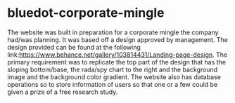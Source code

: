 # bluedot-corporate-mingle
The website was built in preparation for a corporate mingle the company had/was planning. It was based off a design approved by management.
The design provided can be found at the following link:https://www.behance.net/gallery/103814431/Landing-page-design.
The primary requirement was to replicate the top part of the design that has the sloping bottom/base, the rada/spy chart to the right
and the background image and the background color gradient.
The website also has database operations so to store information of users so that one or a few could be given a prize of a free research study.
